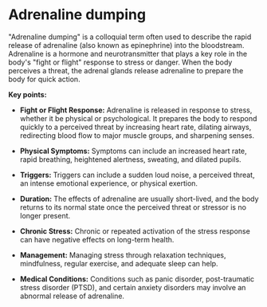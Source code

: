 # Adrenaline dumping

"Adrenaline dumping" is a colloquial term often used to describe the rapid release of adrenaline (also known as epinephrine) into the bloodstream. Adrenaline is a hormone and neurotransmitter that plays a key role in the body's "fight or flight" response to stress or danger. When the body perceives a threat, the adrenal glands release adrenaline to prepare the body for quick action.

**Key points:**

* **Fight or Flight Response:** Adrenaline is released in response to stress, whether it be physical or psychological. It prepares the body to respond quickly to a perceived threat by increasing heart rate, dilating airways, redirecting blood flow to major muscle groups, and sharpening senses.

* **Physical Symptoms:** Symptoms can include an increased heart rate, rapid breathing, heightened alertness, sweating, and dilated pupils.

* **Triggers:** Triggers can include a sudden loud noise, a perceived threat, an intense emotional experience, or physical exertion.

* **Duration:** The effects of adrenaline are usually short-lived, and the body returns to its normal state once the perceived threat or stressor is no longer present.

* **Chronic Stress:** Chronic or repeated activation of the stress response can have negative effects on long-term health.
  
* **Management:** Managing stress through relaxation techniques, mindfulness, regular exercise, and adequate sleep can help.

* **Medical Conditions:** Conditions such as panic disorder, post-traumatic stress disorder (PTSD), and certain anxiety disorders may involve an abnormal release of adrenaline.
